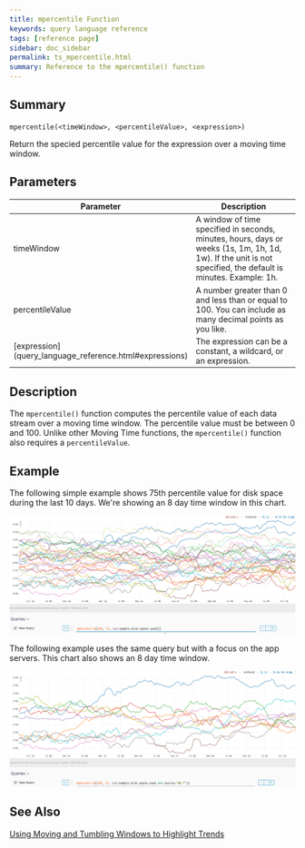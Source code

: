 ```yaml
---
title: mpercentile Function
keywords: query language reference
tags: [reference page]
sidebar: doc_sidebar
permalink: ts_mpercentile.html
summary: Reference to the mpercentile() function
---
```


## Summary

```
mpercentile(<timeWindow>, <percentileValue>, <expression>)
```

Return the specied percentile value for the expression over a moving time window.

## Parameters

<table>
<tbody>
<thead>
<tr><th width="20%">Parameter</th><th width="80%">Description</th></tr>
</thead>
<tr>
<td>timeWindow</td>
<td>A window of time specified in seconds, minutes, hours, days or weeks (1s, 1m, 1h, 1d, 1w). If the unit is not specified, the default is minutes. Example: 1h.</td></tr>
<tr>
<td>percentileValue</td>
<td>A number greater than 0 and less than or equal to 100. You can include as many decimal points as you like.</td></tr>
<tr>
<td markdown="span"> [expression](query_language_reference.html#expressions)</td>
<td>The expression can be a constant, a wildcard, or an expression.   </td>
</tr>
</tbody>
</table>

## Description

The `mpercentile()` function computes the percentile value of each data stream over a moving time window. The percentile value must be between 0 and 100.
Unlike other Moving Time functions, the `mpercentile()` function also requires a `percentileValue`.

## Example

The following simple example shows 75th percentile value for disk space during the last 10 days. We're showing an 8 day time window in this chart.

![mpercentile simple](images/ts_mpercentile.png)

The following example uses the same query but with a focus on the app servers. This chart also shows an 8 day time window.

![mpercentile grouped](images/ts_mpercentile_app.png)

## See Also

[Using Moving and Tumbling Windows to Highlight Trends](https://docs.wavefront.com/query_language_windows_trends.html)
